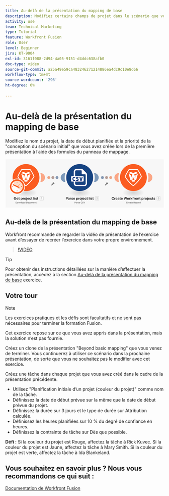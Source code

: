 ```yaml
---
title: Au-delà de la présentation du mapping de base
description: Modifiez certains champs de projet dans le scénario que vous avez créé précédemment à l’aide des formules du panneau de mappage dans [!DNL Adobe Workfront Fusion].
activity: use
team: Technical Marketing
type: Tutorial
feature: Workfront Fusion
role: User
level: Beginner
jira: KT-9004
exl-id: 3161f088-2d94-4a05-9151-d4ddc638afb0
doc-type: video
source-git-commit: a25a49e59ca483246271214886ea4dc9c10e8d66
workflow-type: tm+mt
source-wordcount: '296'
ht-degree: 0%

---
```


# Au-delà de la présentation du mapping de base

Modifiez le nom du projet, la date de début planifiée et la priorité de la &quot;conception du scénario initial&quot; que vous avez créée lors de la première présentation à l’aide des formules du panneau de mappage.

![Une image du scénario Fusion](assets/understand-the-basics-1.png)

## Au-delà de la présentation du mapping de base

Workfront recommande de regarder la vidéo de présentation de l’exercice avant d’essayer de recréer l’exercice dans votre propre environnement.

>[!VIDEO](https://video.tv.adobe.com/v/335264/?quality=12&learn=on)

>[!TIP]
>
>Pour obtenir des instructions détaillées sur la manière d’effectuer la présentation, accédez à la section [Au-delà de la présentation du mapping de base](https://experienceleague.adobe.com/docs/workfront-learn/tutorials-workfront/fusion/exercises/beyond-basic-mapping.html?lang=en) exercice.

## Votre tour

>[!NOTE]
>
>Les exercices pratiques et les défis sont facultatifs et ne sont pas nécessaires pour terminer la formation Fusion.

Cet exercice repose sur ce que vous avez appris dans la présentation, mais la solution n’est pas fournie.

Créez un clone de la présentation &quot;Beyond basic mapping&quot; que vous venez de terminer. Vous continuerez à utiliser ce scénario dans la prochaine présentation, de sorte que vous ne souhaitez pas le modifier avec cet exercice.

Créez une tâche dans chaque projet que vous avez créé dans le cadre de la présentation précédente.

* Utilisez &quot;Planification initiale d’un projet (couleur du projet)&quot; comme nom de la tâche.
* Définissez la date de début prévue sur la même que la date de début prévue du projet.
* Définissez la durée sur 3 jours et le type de durée sur Attribution calculée.
* Définissez les heures planifiées sur 10 % du degré de confiance en heures.
* Définissez la contrainte de tâche sur Dès que possible.

**Défi :** Si la couleur du projet est Rouge, affectez la tâche à Rick Kuvec. Si la couleur du projet est Jaune, affectez la tâche à Mary Smith. Si la couleur du projet est verte, affectez la tâche à Ida Blankeland.

## Vous souhaitez en savoir plus ? Nous vous recommandons ce qui suit :

[Documentation de Workfront Fusion](https://experienceleague.adobe.com/docs/workfront/using/adobe-workfront-fusion/workfront-fusion-2.html?lang=en)
